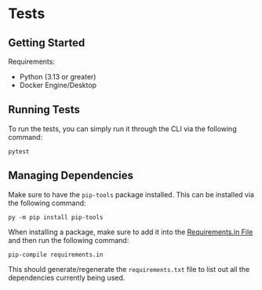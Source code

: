 # Tests

## Getting Started

Requirements:
- Python (3.13 or greater)
- Docker Engine/Desktop

## Running Tests

To run the tests, you can simply run it through the CLI via the following command:

```
pytest
```

## Managing Dependencies

Make sure to have the `pip-tools` package installed. This can be installed via the following command:

```
py -m pip install pip-tools
```

When installing a package, make sure to add it into the [Requirements.in File](./requirements.in) and then run
the following command:

```
pip-compile requirements.in
```

This should generate/regenerate the `requirements.txt` file to list out all the dependencies currently being used.